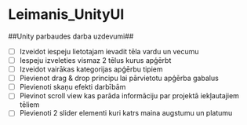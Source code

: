 # Leimanis_UnityUI
##Unity parbaudes darba uzdevumi##

- [ ] Izveidot iespeju lietotajam ievadit tēla vardu un vecumu
- [ ] Iespeju izveleties vismaz 2 tēlus kurus apģērbt
- [ ] Izveidot vairākas kategorijas apģērbu tipiem
- [ ] Pievienot drag & drop principu lai pārvietotu apģērba gabalus
- [ ] Pievienoti skaņu efekti darbībām
- [ ] Pievinot scroll view kas parāda informāciju par projektā iekļautajiem tēliem
- [ ] Pievienoti 2 slider elementi kuri katrs maina augstumu un platumu

